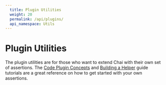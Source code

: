 ```yaml
---
  title: Plugin Utilities
  weight: 20
  permalink: /api/plugins/
  api_namespace: Utils
---
```


# Plugin Utilities

The plugin utilities are for those who want to extend Chai with their own set of
assertions. The [Code Plugin Concepts](/guide/plugins) and
[Building a Helper](/guide/helpers) guide tutorials are a great reference on
how to get started with your own assertions.
